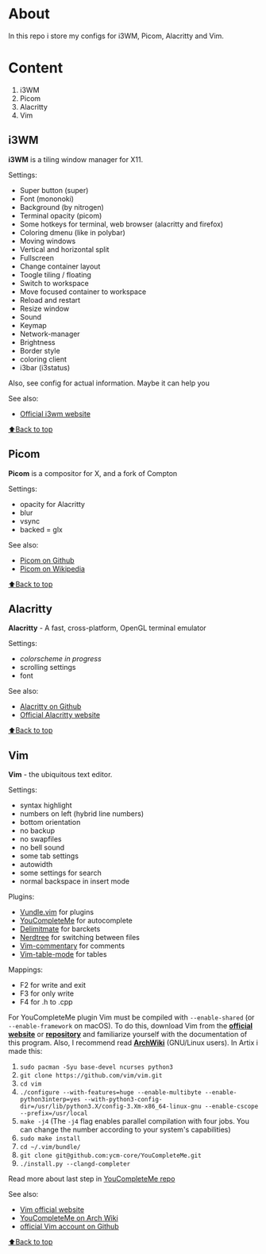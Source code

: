 <a name="Top"></a>

# About
In this repo i store my configs for i3WM, Picom, Alacritty and Vim.

# Content

  1. i3WM
  2. Picom
  3. Alacritty
  4. Vim
  
## i3WM
__i3WM__ is a tiling window manager for X11.

Settings:
   * Super button (super)
   * Font (mononoki)
   * Background (by nitrogen)
   * Terminal opacity (picom)
   * Some hotkeys for terminal, web browser (alacritty and firefox)
   * Coloring dmenu (like in polybar)
   * Moving windows
   * Vertical and horizontal split
   * Fullscreen
   * Change container layout
   * Toogle tiling / floating
   * Switch to workspace
   * Move focused container to workspace
   * Reload and restart
   * Resize window
   * Sound
   * Keymap
   * Network-manager
   * Brightness
   * Border style
   * coloring client
   * i3bar (i3status)

Also, see config for actual information. Maybe it can help you

See also:

- [Official i3wm website](https://i3wm.org/)

[:arrow_up:Back to top](#Top)
  
## Picom

__Picom__ is a compositor for X, and a fork of Compton

Settings:
  * opacity for Alacritty
  * blur
  * vsync
  * backed = glx

See also:
  + [Picom on Github](https://github.com/yshui/picom)
  + [Picom on Wikipedia](https://en.wikipedia.org/wiki/Picom)

[:arrow_up:Back to top](#Top)


## Alacritty

__Alacritty__ - A fast, cross-platform, OpenGL terminal emulator

Settings:
  * *colorscheme in progress*
  * scrolling settings
  * font
    
See also:
  - [Alacritty on Github](https://github.com/alacritty/alacritty)
  - [Official Alacritty website](https://alacritty.org/)

[:arrow_up:Back to top](#Top)

## Vim
__Vim__ - the ubiquitous text editor.

Settings: 
  * syntax highlight
  * numbers on left (hybrid line numbers)
  * bottom orientation
  * no backup
  * no swapfiles
  * no bell sound
  * some tab settings
  * autowidth
  * some settings for search
  * normal backspace in insert mode

Plugins:
  * [Vundle.vim](https://github.com/VundleVim/Vundle.vim) for plugins
  * [YouCompleteMe](https://github.com/ycm-core/YouCompleteMe) for autocomplete
  * [Delimitmate](https://github.com/Raimondi/delimitMate) for barckets
  * [Nerdtree](https://github.com/preservim/nerdtree) for switching between files
  * [Vim-commentary](https://github.com/tpope/vim-commentary) for comments
  * [Vim-table-mode](https://github.com/dhruvasagar/vim-table-mode) for tables

Mappings:
   * F2 for write and exit
   * F3 for only write 
   * F4 for .h to .cpp

For YouCompleteMe plugin Vim must be compiled with `--enable-shared` (or `--enable-framework` on macOS). To do this, download Vim from the **[official website](https://www.vim.org/)** or **[repository](https://github.com/vim/vim)** and familiarize yourself with the documentation of this program. Also, I recommend read **[ArchWiki](https://wiki.archlinux.org/title/Vim/YouCompleteMe)** (GNU/Linux users). In Artix i made this:
  1. ``sudo pacman -Syu base-devel ncurses python3``
  2. ``git clone https://github.com/vim/vim.git``
  3. ``cd vim``
  4. ``./configure --with-features=huge --enable-multibyte --enable-python3interp=yes --with-python3-config-dir=/usr/lib/python3.X/config-3.Xm-x86_64-linux-gnu --enable-cscope --prefix=/usr/local``
  5. ``make -j4`` (The ``-j4`` flag enables parallel compilation with four jobs. You can change the number according to your system's capabilities)
  6. ``sudo make install``
  7. ``cd ~/.vim/bundle/``
  8. ``git clone git@github.com:ycm-core/YouCompleteMe.git``
  9. ``./install.py --clangd-completer``

Read more about last step in [YouCompleteMe repo](https://github.com/ycm-core/YouCompleteMe)

See also:
  - [Vim official website](https://www.vim.org/)
  - [YouCompleteMe on Arch Wiki](https://wiki.archlinux.org/title/Vim/YouCompleteMe)
  - [official Vim account on Github](https://github.com/vim)

[:arrow_up:Back to top](#Top)
